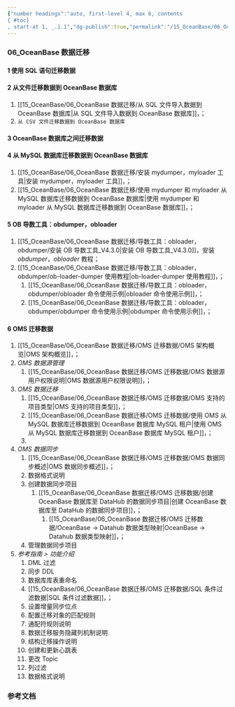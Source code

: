```yaml
---
{"number headings":"auto, first-level 4, max 6, contents
{ #toc}
, start-at 1, _.1.1","dg-publish":true,"permalink":"/15_OceanBase/06_OceanBase 数据迁移/","dgPassFrontmatter":true}
---
```



### 06_OceanBase 数据迁移



#### 1 使用 SQL 语句迁移数据

#### 2 从文件迁移数据到 OceanBase 数据库
1. [[15_OceanBase/06_OceanBase 数据迁移/从 SQL 文件导入数据到 OceanBase 数据库\|从 SQL 文件导入数据到 OceanBase 数据库]]，；
2. `从 CSV 文件迁移数据到 OceanBase 数据库`

#### 3 OceanBase 数据库之间迁移数据


#### 4 从 MySQL 数据库迁移数据到 OceanBase 数据库
1. [[15_OceanBase/06_OceanBase 数据迁移/安装 mydumper，myloader 工具\|安装 mydumper，myloader 工具]]，；
1. [[15_OceanBase/06_OceanBase 数据迁移/使用 mydumper 和 myloader 从 MySQL 数据库迁移数据到 OceanBase 数据库\|使用 mydumper 和 myloader 从 MySQL 数据库迁移数据到 OceanBase 数据库]]，；

#### 5 OB 导数工具：obdumper，obloader
1. [[15_OceanBase/06_OceanBase 数据迁移/导数工具：obloader，obdumper/安装 OB 导数工具_V4.3.0\|安装 OB 导数工具_V4.3.0]]，安装 *obdumper*，*obloader* 教程；
2. [[15_OceanBase/06_OceanBase 数据迁移/导数工具：obloader，obdumper/ob-loader-dumper 使用教程\|ob-loader-dumper 使用教程]]，；
	1. [[15_OceanBase/06_OceanBase 数据迁移/导数工具：obloader，obdumper/obloader  命令使用示例\|obloader  命令使用示例]]，；
	2. [[15_OceanBase/06_OceanBase 数据迁移/导数工具：obloader，obdumper/obdumper 命令使用示例\|obdumper 命令使用示例]]，；



#### 6 OMS 迁移数据
1. [[15_OceanBase/06_OceanBase 数据迁移/OMS 迁移数据/OMS 架构概览\|OMS 架构概览]]，；
2. *OMS 数据源管理*
	1. [[15_OceanBase/06_OceanBase 数据迁移/OMS 迁移数据/OMS 数据源用户权限说明\|OMS 数据源用户权限说明]]，；
3. *OMS 数据迁移*
	1. [[15_OceanBase/06_OceanBase 数据迁移/OMS 迁移数据/OMS 支持的项目类型\|OMS 支持的项目类型]]，；
	2. [[15_OceanBase/06_OceanBase 数据迁移/OMS 迁移数据/使用 OMS 从 MySQL 数据库迁移数据到 OceanBase 数据库 MySQL 租户\|使用 OMS 从 MySQL 数据库迁移数据到 OceanBase 数据库 MySQL 租户]]，；
	3. 
4. *OMS 数据同步*
	1. [[15_OceanBase/06_OceanBase 数据迁移/OMS 迁移数据/OMS 数据同步概述\|OMS 数据同步概述]]，；
	2. 数据格式说明
	3. 创建数据同步项目
		1. [[15_OceanBase/06_OceanBase 数据迁移/OMS 迁移数据/创建 OceanBase 数据库至 DataHub 的数据同步项目\|创建 OceanBase 数据库至 DataHub 的数据同步项目]]，；
			1. [[15_OceanBase/06_OceanBase 数据迁移/OMS 迁移数据/OceanBase → Datahub 数据类型映射\|OceanBase → Datahub 数据类型映射]]，；
	4. 管理数据同步项目
5. *参考指南 > 功能介绍*
	1. DML 过滤
	2. 同步 DDL
	3. 数据库库表重命名
	4. [[15_OceanBase/06_OceanBase 数据迁移/OMS 迁移数据/SQL 条件过滤数据\|SQL 条件过滤数据]]，；
	5. 设置增量同步位点
	6. 配置迁移对象的匹配规则
	7. 通配符规则说明
	8. 数据迁移服务隐藏列机制说明
	9. 结构迁移操作说明
	10. 创建和更新心跳表
	11. 更改 Topic
	12. 列过滤
	13. 数据格式说明




### 参考文档



